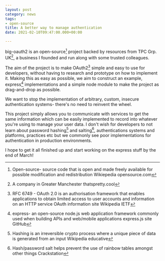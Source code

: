 ```yaml
---
layout: post
category: news
tags:
- open-source
title: A better way to manage authentication
date: 2021-02-10T09:47:00.000+00:00

---
```

big-oauth2 is an open-source[^1] project backed by resources from TPC Grp. UK[^2], a business I founded and run along with some trusted colleagues.

The aim of the project is to make OAuth2[^3] simple and easy to use for developers, without having to research and prototype on how to implement it. Making this as easy as possible, we aim to construct an example, express[^4] implementations and a simple node module to make the project as drag-and-drop as possible.

We want to stop the implementation of arbitrary, custom, insecure authentication systems- there's no need to reinvent the wheel.

This project simply allows you to communicate with services to get the same information which can be easily implemented to record into whatever you're using to manage your user data. I don't wish for developers to not learn about password hashing[^5] and salting[^6], authentications systems and platforms, practices etc but we commonly see poor implementations for authentication in production environments.

I hope to get it all finished up and start working on the express stuff by the end of March!

[^1]: Open-source- source code that is open and made freely available for possible modification and redistribution Wikiepedia opensource.com

[^2]: A company in Greater Manchester thatspretty.cool

[^3]: RFC 6749 - OAuth 2.0 is an authorisation framework that enables applications to obtain limited access to user accounts and information on an HTTP service OAuth information site Wikipedia IETF

[^4]: express- an open-source node.js web application framework commonly used when building APIs and web/mobile applications express.js site GitHub

[^5]: Hashing is an irreversible crypto process where a unique piece of data is generated from an input Wikipedia educative

[^6]: Hash/password salt helps prevent the use of rainbow tables amongst other things Crackstation
